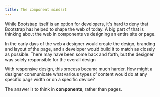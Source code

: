 ```yaml
---
title: The component mindset
---
```


While Bootstrap itself is an option for developers, it's hard to deny that Bootstrap has helped to shape the web of today. A big part of that is thinking about the web in components vs designing an entire site or page.

In the early days of the web a designer would create the design, branding and layout of the page, and a developer would build it to match as closely as possible. There may have been some back and forth, but the designer was solely responsible for the overall design.

With responsive design, this process became much harder. How might a designer communicate what various types of content would do at any specific page width or on a specific device?

The answer is to think in **components**, rather than pages.
